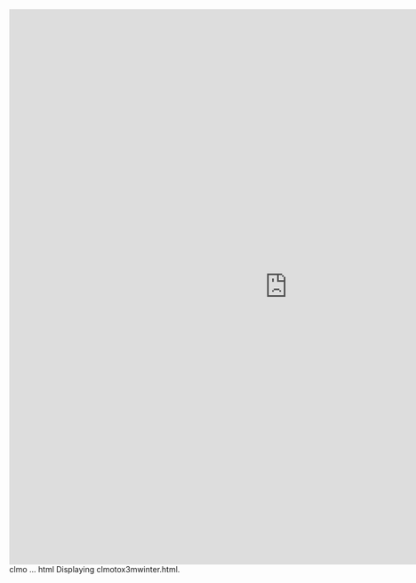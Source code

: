 
<html><head><base target="_blank"></head><body><div id="fr" data="<iframe width=&quot;1000px&quot; height=&quot;1000px&quot; src=&quot;https://images-opensocial.googleusercontent.com/gadgets/ifr?url=https://cdn.jsdelivr.net/gh/bobydob/JSEngine@ef23f79324c37921a9e7e53dadd30c9721235820/build/m3mw/m3mw.xml&amp;container=ig&quot; frameborder=&quot;0&quot; allowfullscreen></iframe>"><iframe width="1000px" height="1000px" src="https://images-opensocial.googleusercontent.com/gadgets/ifr?url=https://cdn.jsdelivr.net/gh/bobydob/JSEngine@ef23f79324c37921a9e7e53dadd30c9721235820/build/m3mw/m3mw.xml&amp;container=ig" frameborder="0" allowfullscreen=""></iframe></div>
clmo ... html
Displaying clmotox3mwinter.html.

